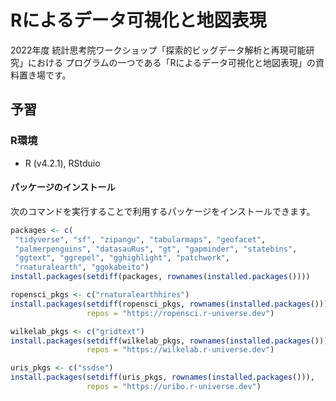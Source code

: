 Rによるデータ可視化と地図表現
========================

2022年度 統計思考院ワークショップ「探索的ビッグデータ解析と再現可能研究」における
プログラムの一つである「Rによるデータ可視化と地図表現」の資料置き場です。

## 予習

### R環境

- R (v4.2.1), RStduio

#### パッケージのインストール

次のコマンドを実行することで利用するパッケージをインストールできます。

```r
packages <- c(
 "tidyverse", "sf", "zipangu", "tabularmaps", "geofacet",
 "palmerpenguins", "datasauRus", "gt", "gapminder", "statebins",
 "ggtext", "ggrepel", "gghighlight", "patchwork",
 "rnaturalearth", "ggokabeito")
install.packages(setdiff(packages, rownames(installed.packages())))

ropensci_pkgs <- c("rnaturalearthhires")
install.packages(setdiff(ropensci_pkgs, rownames(installed.packages())), 
                 repos = "https://ropensci.r-universe.dev")

wilkelab_pkgs <- c("gridtext")
install.packages(setdiff(wilkelab_pkgs, rownames(installed.packages())), 
                 repos = "https://wilkelab.r-universe.dev")

uris_pkgs <- c("ssdse")
install.packages(setdiff(uris_pkgs, rownames(installed.packages())), 
                 repos = "https://uribo.r-universe.dev")
```
